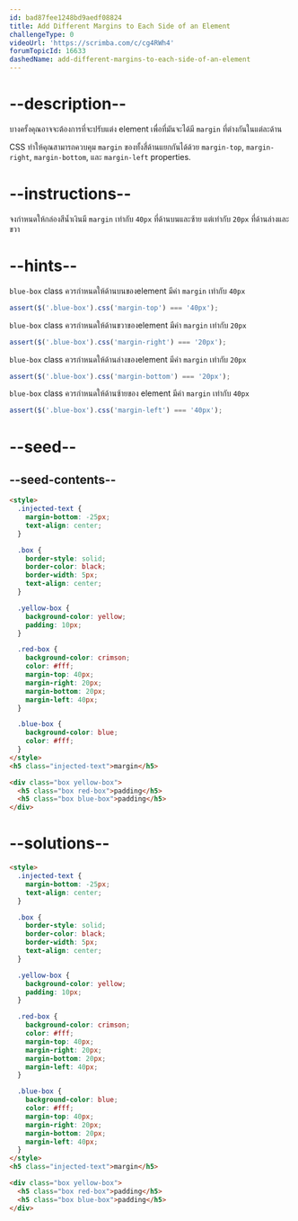 ```yaml
---
id: bad87fee1248bd9aedf08824
title: Add Different Margins to Each Side of an Element
challengeType: 0
videoUrl: 'https://scrimba.com/c/cg4RWh4'
forumTopicId: 16633
dashedName: add-different-margins-to-each-side-of-an-element
---
```


# --description--

บางครั้งคุณอาจจะต้องการที่จะปรับแต่ง element เพื่อที่มันจะได้มี `margin` ที่ต่างกันในแต่ละด้าน

CSS ทำให้คุณสามารถควบคุม `margin` ของทั้งสี่ด้านแยกกันได้ด้วย `margin-top`, `margin-right`, `margin-bottom`, และ `margin-left` properties.

# --instructions--

จงกำหนดให้กล่องสีน้ำเงินมี `margin` เท่ากับ `40px` ที่ด้านบนและซ้าย แต่เท่ากับ `20px` ที่ด้านล่างและขวา

# --hints--

`blue-box` class ควรกำหนดให้ด้านบนของelement มีค่า `margin` เท่ากับ `40px`

```js
assert($('.blue-box').css('margin-top') === '40px');
```

`blue-box` class ควรกำหนดให้ด้านขวาของelement มีค่า `margin` เท่ากับ `20px`

```js
assert($('.blue-box').css('margin-right') === '20px');
```

`blue-box` class ควรกำหนดให้ด้านล่างของelement มีค่า `margin` เท่ากับ `20px`

```js
assert($('.blue-box').css('margin-bottom') === '20px');
```

`blue-box` class ควรกำหนดให้ด้านซ้ายของ element มีค่า `margin` เท่ากับ `40px`

```js
assert($('.blue-box').css('margin-left') === '40px');
```

# --seed--

## --seed-contents--

```html
<style>
  .injected-text {
    margin-bottom: -25px;
    text-align: center;
  }

  .box {
    border-style: solid;
    border-color: black;
    border-width: 5px;
    text-align: center;
  }

  .yellow-box {
    background-color: yellow;
    padding: 10px;
  }

  .red-box {
    background-color: crimson;
    color: #fff;
    margin-top: 40px;
    margin-right: 20px;
    margin-bottom: 20px;
    margin-left: 40px;
  }

  .blue-box {
    background-color: blue;
    color: #fff;
  }
</style>
<h5 class="injected-text">margin</h5>

<div class="box yellow-box">
  <h5 class="box red-box">padding</h5>
  <h5 class="box blue-box">padding</h5>
</div>
```

# --solutions--

```html
<style>
  .injected-text {
    margin-bottom: -25px;
    text-align: center;
  }

  .box {
    border-style: solid;
    border-color: black;
    border-width: 5px;
    text-align: center;
  }

  .yellow-box {
    background-color: yellow;
    padding: 10px;
  }

  .red-box {
    background-color: crimson;
    color: #fff;
    margin-top: 40px;
    margin-right: 20px;
    margin-bottom: 20px;
    margin-left: 40px;
  }

  .blue-box {
    background-color: blue;
    color: #fff;
    margin-top: 40px;
    margin-right: 20px;
    margin-bottom: 20px;
    margin-left: 40px;
  }
</style>
<h5 class="injected-text">margin</h5>

<div class="box yellow-box">
  <h5 class="box red-box">padding</h5>
  <h5 class="box blue-box">padding</h5>
</div>
```

